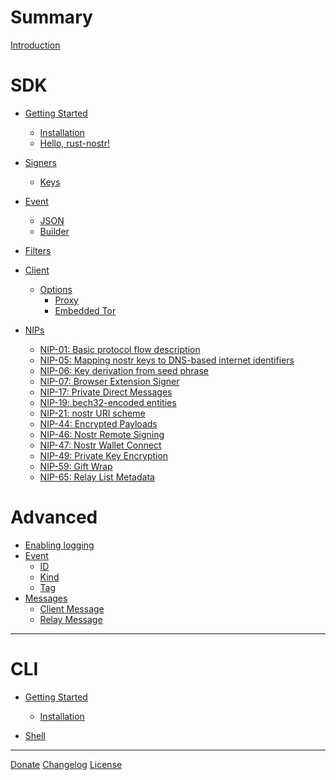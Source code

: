 # Summary

[Introduction](README.md)

# SDK

* [Getting Started](sdk/getting-started.md)
    * [Installation](sdk/install.md)
    * [Hello, rust-nostr!](sdk/hello.md)

* [Signers](sdk/signers/index.md)
    * [Keys](sdk/signers/keys.md)

* [Event](sdk/event/index.md)
    * [JSON](sdk/event/json.md)
    * [Builder](sdk/event/builder.md)

* [Filters](sdk/messages/filters.md)

* [Client](sdk/client/index.md)
    * [Options](sdk/client/options/index.md)
        * [Proxy](sdk/client/options/proxy.md)
        * [Embedded Tor](sdk/client/options/tor.md)

* [NIPs](sdk/nips/index.md)
    * [NIP-01: Basic protocol flow description](sdk/nips/01.md)
    * [NIP-05: Mapping nostr keys to DNS-based internet identifiers](sdk/nips/05.md)
    * [NIP-06: Key derivation from seed phrase](sdk/nips/06.md)
    * [NIP-07: Browser Extension Signer](sdk/nips/07.md)
    * [NIP-17: Private Direct Messages](sdk/nips/17.md)
    * [NIP-19: bech32-encoded entities](sdk/nips/19.md)
    * [NIP-21: nostr URI scheme](sdk/nips/21.md)
    * [NIP-44: Encrypted Payloads](sdk/nips/44.md)
    * [NIP-46: Nostr Remote Signing](sdk/nips/46.md)
    * [NIP-47: Nostr Wallet Connect](sdk/nips/47.md)
    * [NIP-49: Private Key Encryption](sdk/nips/49.md)
    * [NIP-59: Gift Wrap](sdk/nips/59.md)
    * [NIP-65: Relay List Metadata](sdk/nips/65.md)

# Advanced

* [Enabling logging](sdk/logging.md)
* [Event]()
  * [ID](sdk/event/id.md)
  * [Kind](sdk/event/kind.md)
  * [Tag](sdk/event/tag.md)
* [Messages](sdk/messages/index.md)
    * [Client Message](sdk/messages/client.md)
    * [Relay Message](sdk/messages/relay.md)

---

# CLI

* [Getting Started]()
  * [Installation]()

* [Shell]()
---

[Donate](donate.md)
[Changelog](changelog.md)
[License](license.md)
